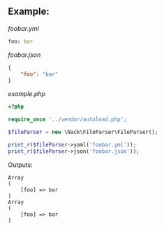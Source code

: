 ## Example:

*foobar.yml*

```yaml
foo: bar
```

*foobar.json*

```json
{
    "foo": "bar"
}
```

*example.php*

```php
<?php

require_once '../vendor/autoload.php';

$fileParser = new \Nack\FileParser\FileParser();

print_r($fileParser->yaml('foobar.yml'));
print_r($fileParser->json('foobar.json'));
```

Outputs:

```
Array
(
    [foo] => bar
)
Array
(
    [foo] => bar
)
```
